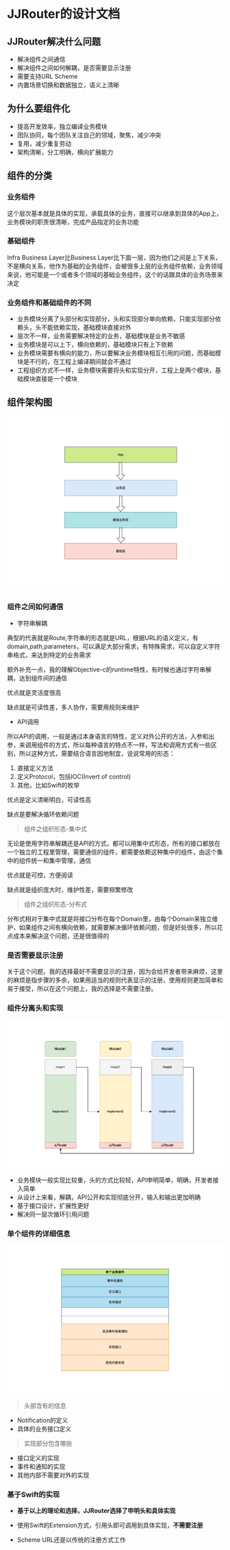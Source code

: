 # JJRouter的设计文档

## JJRouter解决什么问题

* 解决组件之间通信
* 解决组件之间如何解耦，是否需要显示注册
* 需要支持URL Scheme
* 内置场景切换和数据独立，语义上清晰

## 为什么要组件化

* 提高开发效率，独立编译业务模块
* 团队协同，每个团队关注自己的领域，聚焦，减少冲突
* 复用，减少重复劳动
* 架构清晰，分工明确，横向扩展能力

## 组件的分类

### 业务组件

这个层次基本就是具体的实现，承载具体的业务，直接可以继承到具体的App上，业务模块的职责很清晰，完成产品指定的业务功能

### 基础组件

Infra Business Layer比Business Layer比下面一层，因为他们之间是上下关系，不是横向关系，他作为基础的业务组件，会被很多上层的业务组件依赖，业务领域来说，他可能是一个或者多个领域的基础业务组件，这个的话跟具体的业务场景来决定

### 业务组件和基础组件的不同

- 业务模块分离了头部分和实现部分，头和实现部分单向依赖，只能实现部分依赖头，头不能依赖实现，基础模块直接对外
- 层次不一样，业务需要解决特定的业务，基础模块是业务不敏感
- 业务模块是可以上下，横向依赖的，基础模块只有上下依赖
- 业务模块需要有横向的能力，所以要解决业务模块相互引用的问题，而基础模块是不行的，在工程上编译期间就会不通过
- 工程组织方式不一样，业务模块需要将头和实现分开，工程上是两个模块，基础模块直接是一个模块

## 组件架构图

![JJRouter all-architecture](https://raw.githubusercontent.com/jezzmemo/JJRouter/master/images/all-architecture.png)

### 组件之间如何通信

* 字符串解耦

典型的代表就是Route,字符串的形态就是URL，根据URL的语义定义，有domain,path,parameters，可以满足大部分需求，有特殊需求，可以自定义字符串格式，来达到特定的业务需求

额外补充一点，我的理解Objective-c的runtime特性，有时候也通过字符串解耦，达到组件间的通信

优点就是灵活度很高

缺点就是可读性差，多人协作，需要用规则来维护

* API调用

所以API的调用，一般是通过本身语言的特性，定义对外公开的方法，入参和出参，来调用组件的方式，所以每种语言的特点不一样，写法和调用方式有一些区别，所以这种方式，需要结合语言因地制宜，说说常用的形态：

1. 直接定义方法
2. 定义Protocol，包括IOC(Invert of control)
3. 其他，比如Swift的枚举

优点是定义清晰明白，可读性高

缺点是要解决循环依赖问题

> 组件之组织形态-集中式

无论是使用字符串解耦还是API的方式，都可以用集中式形态，所有的接口都放在一个独立的工程里管理，需要通信的组件，都需要依赖这种集中的组件，由这个集中的组件统一和集中管理，通信

优点就是可控，方便阅读

缺点就是组织庞大时，维护性差，需要频繁修改

> 组件之组织形态-分布式

分布式相对于集中式就是将接口分布在每个Domain里，由每个Domain来独立维护，如果组件之间有横向依赖，就需要解决循环依赖问题，但是好处很多，所以花点成本来解决这个问题，还是很值得的

### 是否需要显示注册

关于这个问题，我的选择最好不需要显示的注册，因为会给开发者带来麻烦，这里的麻烦是指步骤的多余，如果用适当的规则代表显示的注册，使用规则更加简单和易于接受，所以在这个问题上，我的选择是不需要注册。

### 组件分离头和实现

![JJRouter separate module](https://raw.githubusercontent.com/jezzmemo/JJRouter/master/images/separate-module.png)

* 业务模块一般实现比较重，头的方式比较轻，API申明简单，明确，开发者接入简单
* 从设计上来看，解耦，API公开和实现彻底分开，输入和输出更加明确
* 基于接口设计，扩展性更好
* 解决同一层次循环引用问题

### 单个组件的详细信息

![JJRouter single module](https://raw.githubusercontent.com/jezzmemo/JJRouter/master/images/single-module.png)

> 头部含有的信息

* Notification的定义
* 具体的业务接口定义

> 实现部分包含哪些

* 接口定义的实现
* 事件和通知的实现
* 其他内部不需要对外的实现

### 基于Swift的实现

* __基于以上的理论和选择，JJRouter选择了申明头和具体实现__

* 使用Swift的Extension方式，引用头即可调用到具体实现，__不需要注册__

* Scheme URL还是以传统的注册方式工作
